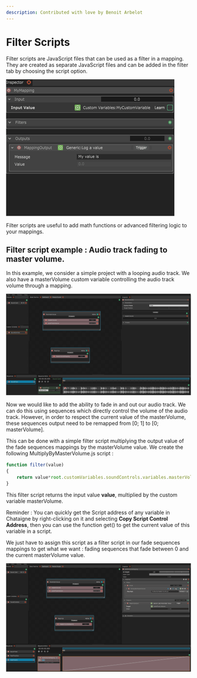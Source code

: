 ```yaml
---
description: Contributed with love by Benoit Arbelot
---
```


# Filter Scripts

Filter scripts are JavaScript files that can be used as a filter in a mapping. They are created as separate JavaScript files and can be added in the filter tab by choosing the script option.

![](../../.gitbook/assets/filterscript_creation.gif)

Filter scripts are useful to add math functions or advanced filtering logic to your mappings.

## Filter script example : Audio track fading to master volume.

In this example, we consider a simple project with a looping audio track. We also have a masterVolume custom variable controlling the audio track volume through a mapping.

![](../../.gitbook/assets/filterscript_mastervolumeexample_presentation.gif)

Now we would like to add the ability to fade in and out our audio track. We can do this using sequences which directly control the volume of the audio track. However, in order to respect the current value of the masterVolume, these sequences output need to be remapped from \[0; 1\] to \[0; masterVolume\].

This can be done with a simple filter script multiplying the output value of the fade sequences mappings by the masterVolume value. We create the following MultiplyByMasterVolume.js script :

```javascript
function filter(value)
{
    return value*root.customVariables.soundControls.variables.masterVolume.masterVolume.get();
}
```

This filter script returns the input value **value**, multiplied by the custom variable masterVolume.

Reminder : You can quickly get the Script address of any variable in Chataigne by right-clicking on it and selecting **Copy Script Control Address**, then you can use the function get\(\) to get the current value of this variable in a script.

We just have to assign this script as a filter script in our fade sequences mappings to get what we want : fading sequences that fade between 0 and the current masterVolume value.

![](../../.gitbook/assets/filterscript_mastervolumeexample_withfilterscript.gif)

